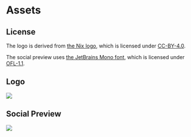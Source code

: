 # Assets

## License

The logo is derived from [the Nix logo](https://github.com/NixOS/nixos-artwork),
which is licensed under
[CC-BY-4.0](https://creativecommons.org/licenses/by/4.0/).

The social preview uses
[the JetBrains Mono font](https://www.jetbrains.com/lp/mono/), which is licensed
under [OFL-1.1](https://spdx.org/licenses/OFL-1.1.html).

## Logo

![](logo.svg)

## Social Preview

![](social-preview.png)
